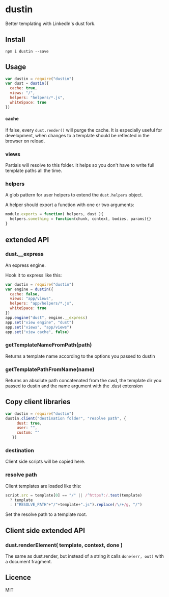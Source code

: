 dustin
============

Better templating with LinkedIn's dust fork.

## Install

    npm i dustin --save

## Usage

```js
var dustin = require("dustin")
var dust = dustin({
  cache: true,
  views: "/",
  helpers: "helpers/*.js",
  whiteSpace: true
})
```

#### cache

If false, every `dust.render()` will purge the cache.
It is especially useful for development, when changes to a template should be
reflected in the browser on reload.

### views

Partials will resolve to this folder.
It helps so you don't have to write full template paths all the time.

### helpers

A glob pattern for user helpers to extend the `dust.helpers` object.

A helper should export a function with one or two arguments:

```js
module.exports = function( helpers, dust ){
  helpers.something = function(chunk, context, bodies, params){}
}
```

## extended API

### dust.__express

An express engine.

Hook it to express like this:

```js
var dustin = require("dustin")
var engine = dustin({
  cache: false,
  views: "app/views",
  helpers: "app/helpers/*.js",
  whiteSpace: true
})
app.engine("dust", engine.__express)
app.set("view engine", "dust")
app.set("views", "app/views")
app.set("view cache", false)
```

### getTemplateNameFromPath(path)

Returns a template name according to the options you passed to dustin

### getTemplatePathFromName(name)

Returns an absolute path concatenated from the cwd,
the template dir you passed to dustin
and the name argument with the .dust extension

## Copy client libraries

```js
var dustin = require("dustin")
dustin.client("destination folder", "resolve path", {
     dust: true,
     user: "",
     custom: ""
   })
```

### destination
Client side scripts will be copied here.

### resolve path
Client templates are loaded like this:

```js
script.src = template[0] == "/" || /^https?:/.test(template)
  ? template
  : ("RESOLVE_PATH"+"/"+template+".js").replace(/\/+/g, "/")
```

Set the resolve path to a template root.


## Client side extended API

### dust.renderElement( template, context, done )

The same as dust.render, but instead of a string it calls `done(err, out)`
with a document fragment.

## Licence

MIT